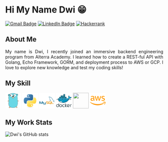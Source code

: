# Hi My Name Dwi :grin:

[![Gmail Badge](https://img.shields.io/badge/-Gmail-c14438?style=flat-square&logo=Gmail&logoColor=white&link=mailto:muh.dwi.arifianto@gmail.com)](mailto:muh.dwi.arifianto@gmail.com) [![LinkedIn Badge](https://img.shields.io/badge/-LinkedIn-2867B2?style=flat-square&labelColor=2867B2&logo=linkedin&logoColor=white&link=https://www.linkedin.com/in/muhamad-dwi-arifianto-b76147238)](https://www.linkedin.com/in/muhamad-dwi-arifianto-b76147238) [![Hackerrank](https://img.shields.io/badge/-Hackerrank-2EC866?style=flat-square&labelColor=2EC866&logo=hackerrank&logoColor=white&link=https://www.hackerrank.com/muhdwi45)](https://www.hackerrank.com/muhdwi45)

## About Me
<p align="justify">My name is Dwi, I recently joined an immersive backend engineering program from Alterra Academy. I learned how to create a REST-ful API with Golang, Echo Framework, GORM, and deployment process to AWS or GCP. I love to explore new knowledge and test my coding skills!<p>

## My Skill
<p> <img src="https://raw.githubusercontent.com/devicons/devicon/master/icons/go/go-original.svg" width="50" height="50"/> <img src="https://raw.githubusercontent.com/devicons/devicon/master/icons/python/python-original.svg" width="50" height="50"/> <img src="https://raw.githubusercontent.com/devicons/devicon/master/icons/mysql/mysql-original-wordmark.svg" width="50" height="50"/> <img src="https://raw.githubusercontent.com/devicons/devicon/master/icons/docker/docker-original-wordmark.svg" width="50" height="50"/> <img src="https://www.vectorlogo.zone/logos/google_cloud/google_cloud-icon.svg" width="50" height="50"/> <img src="https://raw.githubusercontent.com/devicons/devicon/master/icons/amazonwebservices/amazonwebservices-plain-wordmark.svg" width="50" height="50"/> </p>

## My Work Stats
![Dwi's GitHub stats](https://github-readme-stats.vercel.app/api?username=muhdwiar)